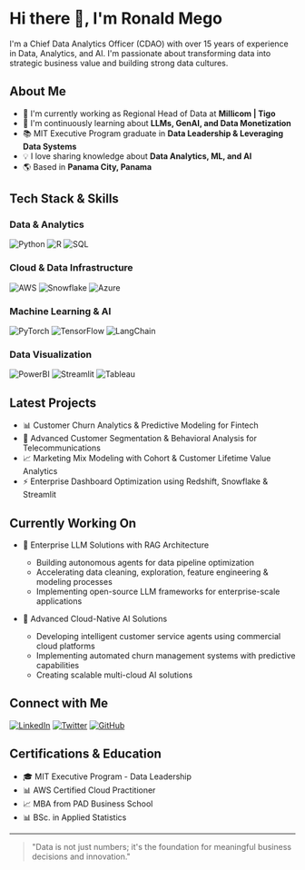 # Hi there 👋, I'm Ronald Mego

I'm a Chief Data Analytics Officer (CDAO) with over 15 years of experience in Data, Analytics, and AI. I'm passionate about transforming data into strategic business value and building strong data cultures.

## About Me
- 🔭 I'm currently working as Regional Head of Data at **Millicom | Tigo**
- 🌱 I'm continuously learning about **LLMs, GenAI, and Data Monetization**
- 📚 MIT Executive Program graduate in **Data Leadership & Leveraging Data Systems**
- 💡 I love sharing knowledge about **Data Analytics, ML, and AI**
- 🌎 Based in **Panama City, Panama**

## Tech Stack & Skills
### Data & Analytics
![Python](https://img.shields.io/badge/Python-3776AB?style=flat&logo=python&logoColor=white)
![R](https://img.shields.io/badge/R-276DC3?style=flat&logo=r&logoColor=white)
![SQL](https://img.shields.io/badge/SQL-025E8C?style=flat&logo=amazon-dynamodb&logoColor=white)

### Cloud & Data Infrastructure
![AWS](https://img.shields.io/badge/AWS-232F3E?style=flat&logo=amazon-aws&logoColor=white)
![Snowflake](https://img.shields.io/badge/Snowflake-29B5E8?style=flat&logo=snowflake&logoColor=white)
![Azure](https://img.shields.io/badge/Azure-0089D6?style=flat&logo=microsoft-azure&logoColor=white)

### Machine Learning & AI
![PyTorch](https://img.shields.io/badge/PyTorch-EE4C2C?style=flat&logo=pytorch&logoColor=white)
![TensorFlow](https://img.shields.io/badge/TensorFlow-FF6F00?style=flat&logo=tensorflow&logoColor=white)
![LangChain](https://img.shields.io/badge/LangChain-121D33?style=flat&logo=chainlink&logoColor=white)

### Data Visualization
![PowerBI](https://img.shields.io/badge/PowerBI-F2C811?style=flat&logo=power-bi&logoColor=black)
![Streamlit](https://img.shields.io/badge/Streamlit-FF4B4B?style=flat&logo=streamlit&logoColor=white)
![Tableau](https://img.shields.io/badge/Tableau-E97627?style=flat&logo=tableau&logoColor=white)

## Latest Projects
- 📊 Customer Churn Analytics & Predictive Modeling for Fintech
- 🎯 Advanced Customer Segmentation & Behavioral Analysis for Telecommunications
- 📈 Marketing Mix Modeling with Cohort & Customer Lifetime Value Analytics
- ⚡ Enterprise Dashboard Optimization using Redshift, Snowflake & Streamlit

## Currently Working On
- 🤖 Enterprise LLM Solutions with RAG Architecture
  - Building autonomous agents for data pipeline optimization
  - Accelerating data cleaning, exploration, feature engineering & modeling processes
  - Implementing open-source LLM frameworks for enterprise-scale applications

- 🌟 Advanced Cloud-Native AI Solutions
  - Developing intelligent customer service agents using commercial cloud platforms
  - Implementing automated churn management systems with predictive capabilities
  - Creating scalable multi-cloud AI solutions

## Connect with Me
[![LinkedIn](https://img.shields.io/badge/LinkedIn-0077B5?style=flat&logo=linkedin&logoColor=white)](https://www.linkedin.com/in/ronaldmego/)
[![Twitter](https://img.shields.io/badge/Twitter-1DA1F2?style=flat&logo=twitter&logoColor=white)](https://x.com/MGOData)
[![GitHub](https://img.shields.io/badge/GitHub-181717?style=flat&logo=github&logoColor=white)](https://github.com/ronaldmego)

## Certifications & Education
- 🎓 MIT Executive Program - Data Leadership
- 📊 AWS Certified Cloud Practitioner
- 📈 MBA from PAD Business School
- 📊 BSc. in Applied Statistics

---

> "Data is not just numbers; it's the foundation for meaningful business decisions and innovation."

